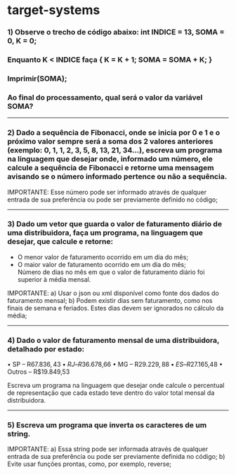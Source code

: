 # target-systems

### 1) Observe o trecho de código abaixo: int INDICE = 13, SOMA = 0, K = 0; 
### Enquanto K < INDICE faça { K = K + 1; SOMA = SOMA + K; }
### Imprimir(SOMA);
### Ao final do processamento, qual será o valor da variável SOMA?
--- 
### 2) Dado a sequência de Fibonacci, onde se inicia por 0 e 1 e o próximo valor sempre será a soma dos 2 valores anteriores (exemplo: 0, 1, 1, 2, 3, 5, 8, 13, 21, 34...), escreva um programa na linguagem que desejar onde, informado um número, ele calcule a sequência de Fibonacci e retorne uma mensagem avisando se o número informado pertence ou não a sequência.

IMPORTANTE: Esse número pode ser informado através de qualquer entrada de sua preferência ou pode ser previamente definido no código;

--- 

### 3) Dado um vetor que guarda o valor de faturamento diário de uma distribuidora, faça um programa, na linguagem que desejar, que calcule e retorne:
<ul>
<li>O menor valor de faturamento ocorrido em um dia do mês;</li>
<li>O maior valor de faturamento ocorrido em um dia do mês;</li>
</li>Número de dias no mês em que o valor de faturamento diário foi superior à média mensal.
</li>
</ul>
IMPORTANTE:
a) Usar o json ou xml disponível como fonte dos dados do faturamento mensal;
b) Podem existir dias sem faturamento, como nos finais de semana e feriados. Estes dias devem ser ignorados no cálculo da média;

---
### 4) Dado o valor de faturamento mensal de uma distribuidora, detalhado por estado:
• SP – R$67.836,43
• RJ – R$36.678,66
• MG – R$29.229,88
• ES – R$27.165,48
• Outros – R$19.849,53

Escreva um programa na linguagem que desejar onde calcule o percentual de representação que cada estado teve dentro do valor total mensal da distribuidora.  

---

### 5) Escreva um programa que inverta os caracteres de um string.

IMPORTANTE:
a) Essa string pode ser informada através de qualquer entrada de sua preferência ou pode ser previamente definida no código;
b) Evite usar funções prontas, como, por exemplo, reverse;